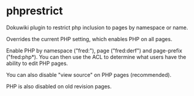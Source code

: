 # phprestrict
Dokuwiki plugin to restrict php inclusion to pages by namespace or name.

Overrides the current PHP setting, which enables PHP on all pages.

Enable PHP by namespace ("fred:"), page ("fred:derf") and page-prefix ("fred:php*).
You can then use the ACL to determine what users have the ability to edit PHP pages.

You can also disable "view source" on PHP pages (recommended).

PHP is also disabled on old revision pages.
